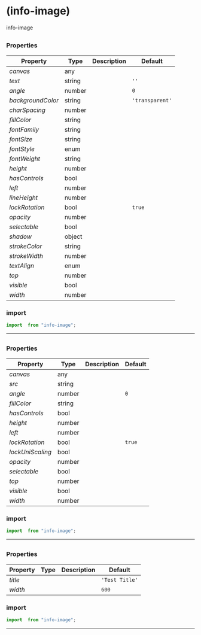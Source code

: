 #  (info-image)

info-image


## 



### Properties

| Property | Type | Description | Default |
| -------- | ---- | ----------- | ------- |
| *canvas* | any |  | 
| *text* | string |  | `''`
| *angle* | number |  | `0`
| *backgroundColor* | string |  | `'transparent'`
| *charSpacing* | number |  | 
| *fillColor* | string |  | 
| *fontFamily* | string |  | 
| *fontSize* | string |  | 
| *fontStyle* | enum |  | 
| *fontWeight* | string |  | 
| *height* | number |  | 
| *hasControls* | bool |  | 
| *left* | number |  | 
| *lineHeight* | number |  | 
| *lockRotation* | bool |  | `true`
| *opacity* | number |  | 
| *selectable* | bool |  | 
| *shadow* | object |  | 
| *strokeColor* | string |  | 
| *strokeWidth* | number |  | 
| *textAlign* | enum |  | 
| *top* | number |  | 
| *visible* | bool |  | 
| *width* | number |  | 

### import

```jsx
import  from "info-image";
```

<hr/>

## 



### Properties

| Property | Type | Description | Default |
| -------- | ---- | ----------- | ------- |
| *canvas* | any |  | 
| *src* | string |  | 
| *angle* | number |  | `0`
| *fillColor* | string |  | 
| *hasControls* | bool |  | 
| *height* | number |  | 
| *left* | number |  | 
| *lockRotation* | bool |  | `true`
| *lockUniScaling* | bool |  | 
| *opacity* | number |  | 
| *selectable* | bool |  | 
| *top* | number |  | 
| *visible* | bool |  | 
| *width* | number |  | 

### import

```jsx
import  from "info-image";
```

<hr/>

## 



### Properties

| Property | Type | Description | Default |
| -------- | ---- | ----------- | ------- |
| *title* |  |  | `'Test Title'`
| *width* |  |  | `600`

### import

```jsx
import  from "info-image";
```

<hr/>
